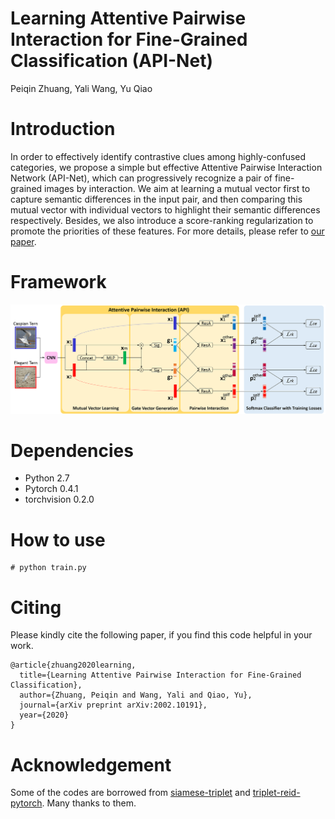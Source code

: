 # Learning Attentive Pairwise Interaction for Fine-Grained Classification (API-Net)
Peiqin Zhuang, Yali Wang, Yu Qiao
# Introduction
In order to effectively identify contrastive clues among highly-confused categories, we propose a simple but effective Attentive Pairwise Interaction Network (API-Net), which can progressively recognize a pair of fine-grained images by interaction. We aim at learning a mutual vector first to capture semantic differences in the input pair, and then comparing this mutual vector with individual vectors to highlight their semantic differences respectively. Besides, we also introduce a score-ranking regularization to promote the priorities of these features. For more details, please refer to [our paper](https://www.aaai.org/Papers/AAAI/2020GB/AAAI-ZhuangP.2505.pdf).
# Framework
![Framework](/Framework.png)
# Dependencies
* Python 2.7
* Pytorch 0.4.1
* torchvision 0.2.0
# How to use
```
# python train.py
```
# Citing
Please kindly cite the following paper, if you find this code helpful in your work.
```
@article{zhuang2020learning,
  title={Learning Attentive Pairwise Interaction for Fine-Grained Classification},
  author={Zhuang, Peiqin and Wang, Yali and Qiao, Yu},
  journal={arXiv preprint arXiv:2002.10191},
  year={2020}
}
```
# Acknowledgement
Some of the codes are borrowed from [siamese-triplet](https://github.com/adambielski/siamese-triplet) and [triplet-reid-pytorch](https://github.com/CoinCheung/triplet-reid-pytorch). Many thanks to them.

